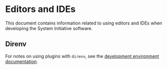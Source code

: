 # Editors and IDEs

This document contains information related to using editors and IDEs when developing the System Initiative software.

## Direnv

For notes on using plugins with `direnv`, see the [development environment documentation](./DEVELOPMENT_ENVIRONMENT.md).